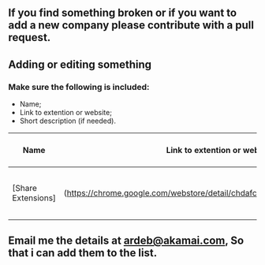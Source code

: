## If you find something broken or if you want to add a new company please **contribute with a pull request**.

## Adding or editing something

### Make sure the following is included: 

* Name; 
* Link to extention or website; 
* Short description (if needed). 

<!-- BEGIN DATA -->
Name| Link to extention or website |Short description (if needed) |
------| --- | --- |
[Share Extensions]|(https://chrome.google.com/webstore/detail/chdafcbnfkfenoeejpaeenpdamhmalhe) | Get a list of all your extensions and share them.

## Email me the details at ardeb@akamai.com, So that i can add them to the list.
